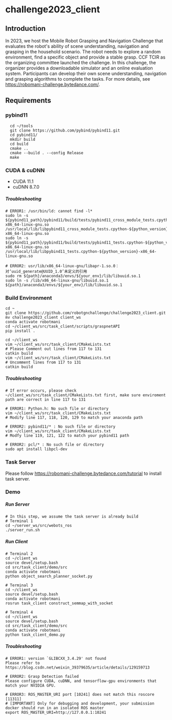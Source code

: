 # challenge2023_client

## Introduction
In 2023, we host the Mobile Robot Grasping and Navigation Challenge that evaluates the robot's ability of scene understanding, navigation and grasping in the household scenario. The robot needs to explore a random environment, find a specific object and provide a stable grasp. CCF TCIR as the organizing committee launched the challenge. In this challenge, the organizer provides a downloadable simulator and an online evaluation system. Participants can develop their own scene understanding, navigation and grasping algorithms to complete the tasks. For more details, see https://robomani-challenge.bytedance.com/.

## Requirements
### pybind11
```shell
  cd ~/tools
  git clone https://github.com/pybind/pybind11.git
  cd pybind11/
  mkdir build
  cd build
  cmake ..
  cmake --build . --config Release  
  make 
```

### CUDA & cuDNN
* CUDA 11.1
* cuDNN 8.7.0



##### Troubleshooting
```shell
# ERROR1: /usr/bin/ld: cannot find -l*
sudo ln -s ${pybind11_path}/pybind11/build/tests/pybind11_cross_module_tests.cpython-${python_version}-x86_64-linux-gnu.so /usr/local/lib/libpybind11_cross_module_tests.cpython-${python_version}-x86_64-linux-gnu.so
sudo ln -s ${pybind11_path}/pybind11/build/tests/pybind11_tests.cpython-${python_version}-x86_64-linux-gnu.so /usr/local/lib/libpybind11_tests.cpython-${python_version}-x86_64-linux-gnu.so

# ERROR2: usr/lib/x86_64-linux-gnu/libapr-1.so.0：对‘uuid_generate@UUID_1.0’未定义的引用
sudo rm ${path}/anaconda3/envs/${your_env}/lib/libuuid.so.1
sudo ln -s /lib/x86_64-linux-gnu/libuuid.so.1 ${path}/anaconda3/envs/${your_env}/lib/libuuid.so.1
```

### Build Environment
```shell
cd ~
git clone https://github.com/robotgnchallenge/challenge2023_client.git
mv challenge2023_client client_ws
conda activate robotmani
cd ~/client_ws/src/task_client/scripts/graspnetAPI
pip install .

cd ~/client_ws
vim ~/client_ws/src/task_client/CMakeLists.txt
# Please Comment out lines from 117 to 131
catkin build
vim ~/client_ws/src/task_client/CMakeLists.txt
# Uncomment lines from 117 to 131
catkin build
```

##### Troubleshooting
```shell
# If error occurs, please check ~/client_ws/src/task_client/CMakeLists.txt first, make sure enviroment path are correct in line 117 to 131

# ERROR1: Python.h: No such file or directory
vim ~/client_ws/src/task_client/CMakeLists.txt
# Modify line 117, 118, 120, 129 to match your anaconda path

# ERROR2: pybind11/* : No such file or directory
vim ~/client_ws/src/task_client/CMakeLists.txt
# Modfy line 119, 121, 122 to match your pybind11 path

# ERROR2: pcl/* : No such file or directory
sudo apt install libpcl-dev
```

### Task Server
Please follow https://robomani-challenge.bytedance.com/tutorial to install task server.

### Demo
##### Run Server
```shell
# In this step, we assume the task server is already build
# Terminal 1
cd ~/server_ws/src/webots_ros
./server_run.sh
```
##### Run Client
```shell
# Terminal 2
cd ~/client_ws
source devel/setup.bash
cd src/task_client/demo/src
conda activate robotmani
python object_search_planner_socket.py

# Terminal 3
cd ~/client_ws
source devel/setup.bash
conda activate robotmani
rosrun task_client construct_semmap_with_socket

# Terminal 4
cd ~/client_ws
source devel/setup.bash
cd src/task_client/demo/src
conda activate robotmani
python task_client_demo.py
```

##### Troubleshooting
```shell
# ERROR1: version `GLIBCXX_3.4.29' not found
Please refer to https://blog.csdn.net/weixin_39379635/article/details/129159713

# ERROR2: Grasp Detection failed
Please configure CUDA, cuDNN, and tensorflow-gpu environments that match your NVIDIA GPU.

# ERROR3: ROS_MASTER_URI port [10241] does not match this roscore [11311]
# [IMPORTANT] Only for debugging and development, your submission docker should run in an isolated ROS master
export ROS_MASTER_URI=http://127.0.0.1:10241

```






